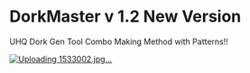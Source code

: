 # DorkMaster v 1.2 New Version
UHQ Dork Gen Tool Combo Making Method with Patterns!!



[![Uploading 1533002.jpg…]()
](https://craxpro.net/attachments/photo_2024-07-03_14-40-15-jpg.227046/)
